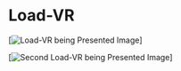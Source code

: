 # Load-VR

[![Load-VR being Presented Image](https://github.com/REDedits/Load-VR/blob/master/loadvr1.jpeg?raw=true)]

[![Second Load-VR being Presented Image](https://github.com/REDedits/Load-VR/blob/master/loadvr2.jpeg?raw=true)]
